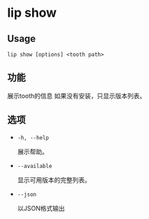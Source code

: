 # lip show

## Usage

```shell
lip show [options] <tooth path>
```

## 功能

展示tooth的信息 如果没有安装，只显示版本列表。

## 选项

- `-h, --help`

  展示帮助。

- `--available`

  显示可用版本的完整列表。

- `--json`
  
  以JSON格式输出
